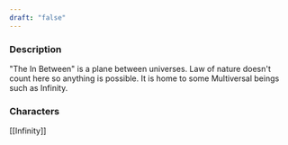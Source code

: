 ```yaml
---
draft: "false"
---
```


### Description
"The In Between" is a plane between universes. Law of nature doesn't count here so anything is possible. It is home to some Multiversal beings such as Infinity.

### Characters
[[Infinity]]
